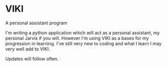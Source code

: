 # VIKI
A personal assistant program

I'm writing a python application which will act as a personal assistant, my personal Jarvis if you will. However I'm using VIKI as a bases for my progression in learning. I've still very new to coding and what I learn I may very well add to VIKI.

Updates will follow often.
